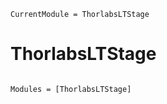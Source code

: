 ```@meta
CurrentModule = ThorlabsLTStage
```

# ThorlabsLTStage

```@index
```

```@autodocs
Modules = [ThorlabsLTStage]
```
